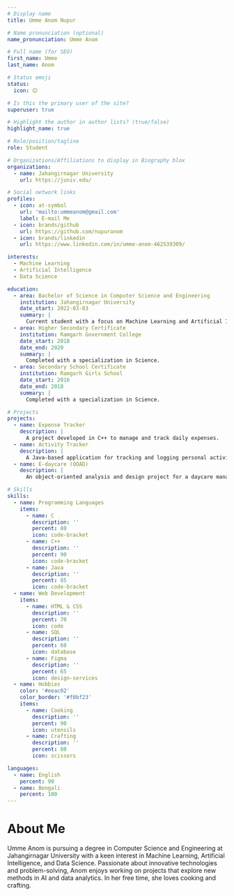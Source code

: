 ```yaml
---
# Display name
title: Umme Anom Nupur

# Name pronunciation (optional)
name_pronunciation: Umme Anom

# Full name (for SEO)
first_name: Umme
last_name: Anom

# Status emoji
status:
  icon: 😊

# Is this the primary user of the site?
superuser: true

# Highlight the author in author lists? (true/false)
highlight_name: true

# Role/position/tagline
role: Student 

# Organizations/Affiliations to display in Biography blox
organizations:
  - name: Jahangirnagar University
    url: https://juniv.edu/

# Social network links
profiles:
  - icon: at-symbol
    url: 'mailto:ummeanom@gmail.com'
    label: E-mail Me
  - icon: brands/github
    url: https://github.com/nupuranom
  - icon: brands/linkedin
    url: https://www.linkedin.com/in/umme-anom-462539309/

interests:
  - Machine Learning
  - Artificial Intelligence
  - Data Science

education:
  - area: Bachelor of Science in Computer Science and Engineering
    institution: Jahangirnagar University
    date_start: 2022-03-03
    summary: |
      Current student with a focus on Machine Learning and Artificial Intelligence.
  - area: Higher Secondary Certificate
    institution: Ramgarh Government College
    date_start: 2018
    date_end: 2020
    summary: |
      Completed with a specialization in Science.
  - area: Secondary School Certificate
    institution: Ramgarh Girls School
    date_start: 2016
    date_end: 2018
    summary: |
      Completed with a specialization in Science.

# Projects
projects:
  - name: Expense Tracker
    description: |
      A project developed in C++ to manage and track daily expenses.
  - name: Activity Tracker
    description: |
      A Java-based application for tracking and logging personal activities.
  - name: E-daycare (OOAD)
    description: |
      An object-oriented analysis and design project for a daycare management system.

# Skills
skills:
  - name: Programming Languages
    items:
      - name: C
        description: ''
        percent: 80
        icon: code-bracket
      - name: C++
        description: ''
        percent: 90
        icon: code-bracket
      - name: Java
        description: ''
        percent: 85
        icon: code-bracket
  - name: Web Development
    items:
      - name: HTML & CSS
        description: ''
        percent: 70
        icon: code
      - name: SQL
        description: ''
        percent: 60
        icon: database
      - name: Figma
        description: ''
        percent: 65
        icon: design-services
  - name: Hobbies
    color: '#eeac02'
    color_border: '#f0bf23'
    items:
      - name: Cooking
        description: ''
        percent: 90
        icon: utensils
      - name: Crafting
        description: ''
        percent: 80
        icon: scissors

languages:
  - name: English
    percent: 90
  - name: Bengali
    percent: 100
---
```

# About Me

Umme Anom is pursuing a degree in Computer Science and Engineering at Jahangirnagar University with a keen interest in Machine Learning, Artificial Intelligence, and Data Science. Passionate about innovative technologies and problem-solving, Anom enjoys working on projects that explore new methods in AI and data analytics. In her free time, she loves cooking and crafting.
